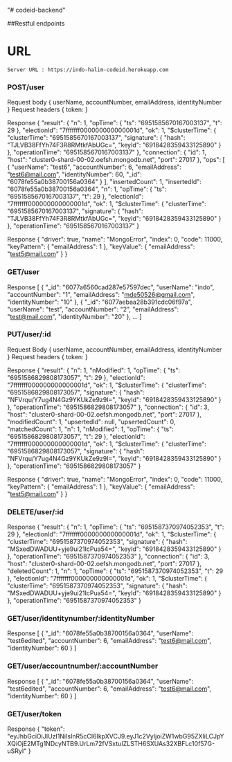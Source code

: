 "# codeid-backend" 

##Restful endpoints
<!-- --- -->
# URL
```
Server URL : https://indo-halim-codeid.herokuapp.com
```


### POST/user

Request body
{
    userName,
    accountNumber,
    emailAddress,
    identityNumber
}
Request headers
{
    token: <string>
}

Response
{
    "result": {
        "n": 1,
        "opTime": {
            "ts": "6951585670167003137",
            "t": 29
        },
        "electionId": "7fffffff000000000000001d",
        "ok": 1,
        "$clusterTime": {
            "clusterTime": "6951585670167003137",
            "signature": {
                "hash": "TJLVB38FfYh74F3R8RMtkfAbUGc=",
                "keyId": "6918428359433125890"
            }
        },
        "operationTime": "6951585670167003137"
    },
    "connection": {
        "id": 1,
        "host": "cluster0-shard-00-02.oefsh.mongodb.net",
        "port": 27017
    },
    "ops": [
        {
            "userName": "test6",
            "accountNumber": 6,
            "emailAddress": "test6@mail.com",
            "identityNumber": 60,
            "_id": "6078fe55a0b38700156a0364"
        }
    ],
    "insertedCount": 1,
    "insertedId": "6078fe55a0b38700156a0364",
    "n": 1,
    "opTime": {
        "ts": "6951585670167003137",
        "t": 29
    },
    "electionId": "7fffffff000000000000001d",
    "ok": 1,
    "$clusterTime": {
        "clusterTime": "6951585670167003137",
        "signature": {
            "hash": "TJLVB38FfYh74F3R8RMtkfAbUGc=",
            "keyId": "6918428359433125890"
        }
    },
    "operationTime": "6951585670167003137"
}

Response
{
    "driver": true,
    "name": "MongoError",
    "index": 0,
    "code": 11000,
    "keyPattern": {
        "emailAddress": 1
    },
    "keyValue": {
        "emailAddress": "test5@mail.com"
    }
}



### GET/user

Response
[
    {
        "_id": "6077a6560cad287e57597dec",
        "userName": "indo",
        "accountNumber": "1",
        "emailAddress": "mde50526@gmail.com",
        "identityNumber": "10"
    },
    {
        "_id": "6077aebaa28b391cdc06f97a",
        "userName": "test",
        "accountNumber": "2",
        "emailAddress": "test@mail.com",
        "identityNumber": "20"
    },
    ...
]




### PUT/user/:id

Request Body
{
    userName,
    accountNumber,
    emailAddress,
    identityNumber
}
Request headers
{
    token: <string>
}

Response
{
    "result": {
        "n": 1,
        "nModified": 1,
        "opTime": {
            "ts": "6951586829808173057",
            "t": 29
        },
        "electionId": "7fffffff000000000000001d",
        "ok": 1,
        "$clusterTime": {
            "clusterTime": "6951586829808173057",
            "signature": {
                "hash": "NFVrqu/Y7ug4N4Gz9YKUkZe9z9I=",
                "keyId": "6918428359433125890"
            }
        },
        "operationTime": "6951586829808173057"
    },
    "connection": {
        "id": 3,
        "host": "cluster0-shard-00-02.oefsh.mongodb.net",
        "port": 27017
    },
    "modifiedCount": 1,
    "upsertedId": null,
    "upsertedCount": 0,
    "matchedCount": 1,
    "n": 1,
    "nModified": 1,
    "opTime": {
        "ts": "6951586829808173057",
        "t": 29
    },
    "electionId": "7fffffff000000000000001d",
    "ok": 1,
    "$clusterTime": {
        "clusterTime": "6951586829808173057",
        "signature": {
            "hash": "NFVrqu/Y7ug4N4Gz9YKUkZe9z9I=",
            "keyId": "6918428359433125890"
        }
    },
    "operationTime": "6951586829808173057"
}

Response
{
    "driver": true,
    "name": "MongoError",
    "index": 0,
    "code": 11000,
    "keyPattern": {
        "emailAddress": 1
    },
    "keyValue": {
        "emailAddress": "test5@mail.com"
    }
}




### DELETE/user/:id

Response
{
    "result": {
        "n": 1,
        "opTime": {
            "ts": "6951587370974052353",
            "t": 29
        },
        "electionId": "7fffffff000000000000001d",
        "ok": 1,
        "$clusterTime": {
            "clusterTime": "6951587370974052353",
            "signature": {
                "hash": "MSxedDWADUU+yje9ui21IcPua54=",
                "keyId": "6918428359433125890"
            }
        },
        "operationTime": "6951587370974052353"
    },
    "connection": {
        "id": 3,
        "host": "cluster0-shard-00-02.oefsh.mongodb.net",
        "port": 27017
    },
    "deletedCount": 1,
    "n": 1,
    "opTime": {
        "ts": "6951587370974052353",
        "t": 29
    },
    "electionId": "7fffffff000000000000001d",
    "ok": 1,
    "$clusterTime": {
        "clusterTime": "6951587370974052353",
        "signature": {
            "hash": "MSxedDWADUU+yje9ui21IcPua54=",
            "keyId": "6918428359433125890"
        }
    },
    "operationTime": "6951587370974052353"
}




### GET/user/identitynumber/:identityNumber

Response
[
    {
        "_id": "6078fe55a0b38700156a0364",
        "userName": "test6edited",
        "accountNumber": 6,
        "emailAddress": "test6@mail.com",
        "identityNumber": 60
    }
]



### GET/user/accountnumber/:accountNumber

Response
[
    {
        "_id": "6078fe55a0b38700156a0364",
        "userName": "test6edited",
        "accountNumber": 6,
        "emailAddress": "test6@mail.com",
        "identityNumber": 60
    }
]





### GET/user/token
Response
{
    "token": "eyJhbGciOiJIUzI1NiIsInR5cCI6IkpXVCJ9.eyJ1c2VyIjoiZW1wbG95ZXIiLCJpYXQiOjE2MTg1NDcyNTB9.UrLm72fVSxtuIZLSTH6SXUAs32XBFLc10f57G-uSRyI"
}
